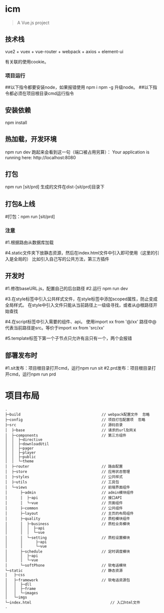 # icm

> A Vue.js project

## 技术栈

vue2 + vuex + vue-router + webpack + axios + element-ui

有关联的使用cookie。

### 项目运行

##以下指令都要安装node，如果报错使用  npm i npm -g  升级node。
##以下指令都必须在项目根目录cmd运行指令

## 安装依赖
npm install

## 热加载，开发环境
npm run dev
跑起来会看到这一句（端口被占用另算）： Your application is running here: http://localhost:8080

## 打包
npm run [sit/prd]
生成的文件在dist-[sit/prd]目录下

## 打包&上线
#打包：npm run [sit/prd]

### 注意

#1.根据路由从数据库加载

#4.static文件夹下放静态资源，然后在index.html文件中引入即可使用（这里的引入是全局的）
比如引入自己写的公共方法，第三方插件


## 开发时
#1.修改baseURL.js，配置自己的后台路径
#2.运行 npm run dev

#3.在style标签中引入公共样式文件，在style标签中添加scoped属性，防止变成全局样式。
在style中引入文件只能从当前路径上一级级寻找，或者从@根路径开始查找

#4.在script标签中引入需要的组件、api。
使用import xx from '@/xx'  路径中@代表当前路径是src。等价于import xx from 'src/xx'

#5.template标签下第一个子节点只允许有且只有一个，两个会报错

## 部署发布时

#1.sit发布：项目根目录打开cmd，运行npm run sit
#2.prd发布：项目根目录打开cmd，运行npm run prd

# 项目布局

```
.
├─build										// webpack配置文件  忽略
├─config									// 项目打包配置项  忽略
├─src										// 源码目录
│  ├─base									// 请求的url及网关
│  ├─components								// 第三方组件
│  │  ├─directive							
│  │  ├─downloadUtil
│  │  ├─pager
│  │  ├─player
│  │  ├─public
│  │  └─theme
│  ├─router									// 路由配置
│  ├─store									// 应用状态管理
│  ├─styles									// 公共样式
│  ├─utils									// 工具包
│  └─views									// 前端界面组件
│      ├─admin								// admin模块组件
│      │  ├─api								// 接口API
│      │  └─vue								// 页面组件
│      ├─common								// 公共组件
│      ├─layout								// 主页的布局组件
│      ├─quality							// 质检模块组件
│      │  ├─business						// 质检业务模块
│      │  │  ├─api
│      │  │  └─vue
│      │  └─setting							// 质检设置模块
│      │      ├─api
│      │      └─vue
│      ├─schedule							// 定时调度模块
│      │  ├─api
│      │  └─vue
│      └─softPhone							// 软电话模块
└─static									// 静态资源
│   ├─css
│   ├─framework								// 软电话资源包
│   │  ├─dll
│   │  ├─frame
│   │  └─images
│   └─imgs
└─index.html 									// 入口html文件
.

```


